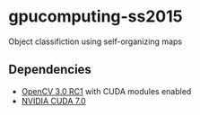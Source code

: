 # gpucomputing-ss2015
Object classifiction using self-organizing maps

## Dependencies

* [OpenCV 3.0 RC1](http://opencv.org/)
with CUDA modules enabled
* [NVIDIA CUDA 7.0](https://developer.nvidia.com/cuda-downloads)
